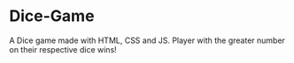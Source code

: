 # Dice-Game
A Dice game made with HTML, CSS and JS. Player with the greater number on their respective dice wins!
